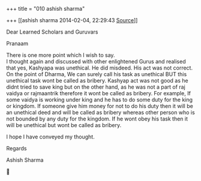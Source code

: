 +++
title = "010 ashish sharma"

+++
[[ashish sharma	2014-02-04, 22:29:43 [Source](https://groups.google.com/g/samskrita/c/nBMCx94X0W8)]]



Dear Learned Scholars and Guruvars  

Pranaam  
  

There is one more point which I wish to say.  
I thought again and discussed with other enlightened Gurus and realised that yes, Kashyapa was unethical. He did misdeed. His act was not correct. On the point of Dharma, We can surely call his task as unethical BUT this unethical task wont be called as bribery. Kashyap act was not good as he didnt tried to save king but on the other hand, as he was not a part of raj vaidya or rajmaantrik therefore it wont be called as bribery. For example, If some vaidya is working under king and he has to do some duty for the king or kingdom. If someone give him money for not to do his duty then it will be an unethical deed and will be called as bribery whereas other person who is not bounded by any duty for the kingdom. If he wont obey his task then it will be unethical but wont be called as bribery.  
  
I hope I have conveyed my thought.  
  
Regards  
  
Ashish Sharma



